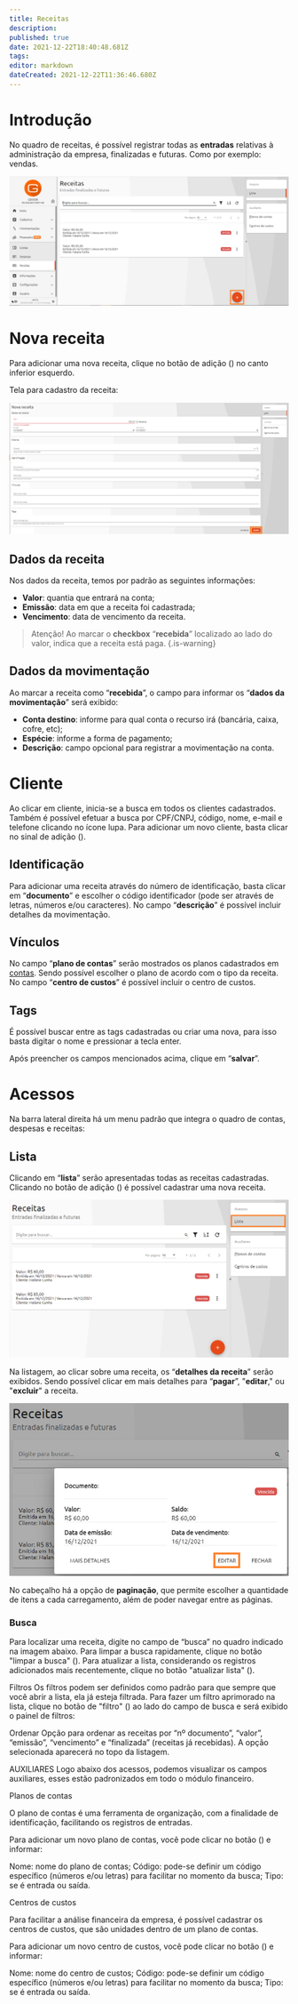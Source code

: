 ```yaml
---
title: Receitas
description: 
published: true
date: 2021-12-22T18:40:48.681Z
tags: 
editor: markdown
dateCreated: 2021-12-22T11:36:46.680Z
---
```


# Introdução

No quadro de receitas, é possível registrar todas as **entradas** relativas à administração da empresa, finalizadas e futuras. Como por exemplo: vendas.

![1_receitas.png](/receitas/1_receitas.png)

# Nova receita

Para adicionar uma nova receita, clique no botão de adição (<em class="mdi mdi-plus"></em>) no canto inferior esquerdo.

Tela para cadastro da receita:

![2_nova_receita.png](/receitas/2_nova_receita.png)

## Dados da receita

Nos dados da receita, temos por padrão as seguintes informações:

- **Valor**: quantia que entrará na conta;
- **Emissão**: data em que a receita foi cadastrada;
- **Vencimento**: data de vencimento da receita.

> Atenção!
Ao marcar o **checkbox** “**recebida**” localizado ao lado do valor, indica que a receita está paga. 
{.is-warning}


## Dados da movimentação


Ao marcar a receita como “**recebida**”, o campo para informar os “**dados da movimentação**” será exibido:

- **Conta destino**: informe para qual conta o recurso irá (bancária, caixa, cofre, etc);
- **Espécie**: informe a forma de pagamento;
- **Descrição**: campo opcional para registrar a movimentação na conta.

# Cliente

Ao clicar em cliente, inicia-se a busca em todos os clientes cadastrados. Também é possível efetuar a busca por CPF/CNPJ, código, nome, e-mail e telefone clicando no ícone lupa.
Para adicionar um novo cliente, basta clicar no sinal de adição (<em class="mdi mdi-plus"></em>). 

## Identificação

Para adicionar uma receita através do número de identificação, basta clicar em “**documento**” e escolher o código identificador (pode ser através de letras, números e/ou caracteres).
No campo “**descrição**” é possível incluir detalhes da movimentação.

## Vínculos

No campo “**plano de contas**” serão mostrados os planos cadastrados em [contas](https://help.gdoorweb.com.br/pt-br/financeiro/contas#planos-de-contas). Sendo possível escolher o plano de acordo com o tipo da receita.
No campo “**centro de custos**” é possível incluir o centro de custos.

## Tags

É possível buscar entre as tags cadastradas ou criar uma nova, para isso basta digitar o nome e pressionar a tecla enter.

Após preencher os campos mencionados acima, clique em “**salvar**”.

# Acessos

Na barra lateral direita há um menu padrão que integra o quadro de contas, despesas e receitas:

## Lista
Clicando em “**lista**” serão apresentadas todas as receitas cadastradas. Clicando no botão de adição (<em class="mdi mdi-plus"></em>) é possível cadastrar uma nova receita.

![3_lista.png](/receitas/3_lista.png)

Na listagem, ao clicar sobre uma receita, os “**detalhes da receita**” serão exibidos. Sendo possível clicar em mais detalhes para “**pagar**”, "**editar**," ou "**excluir**" a receita.

![4_detalhes_da_receita.png](/receitas/4_detalhes_da_receita.png)

No cabeçalho há a opção de **paginação**, que permite escolher a quantidade de itens a cada carregamento, além de poder navegar entre as páginas.

### Busca
Para localizar uma receita, digite no campo de “busca” no quadro indicado na imagem abaixo. Para limpar a busca rapidamente, clique no botão "limpar a busca" (). Para atualizar a lista, considerando os registros adicionados mais recentemente, clique no botão "atualizar lista" ().



Filtros
Os filtros podem ser definidos como padrão para que sempre que você abrir a lista, ela já esteja filtrada. Para fazer um filtro aprimorado na lista, clique no botão de "filtro" () ao lado do campo de busca e será exibido o painel de filtros:





Ordenar
Opção para ordenar as receitas por “nº documento”, “valor”, “emissão”, “vencimento” e “finalizada” (receitas já recebidas). A opção selecionada aparecerá no topo da listagem.



AUXILIARES
Logo abaixo dos acessos, podemos visualizar os campos auxiliares, esses estão padronizados em todo o módulo financeiro. 

Planos de contas 


O plano de contas é uma ferramenta de organização, com a finalidade de identificação, facilitando os registros de entradas.

Para adicionar um novo plano de contas, você pode clicar no botão (<em class="mdi mdi-plus"></em>) e informar:

Nome: nome do plano de contas;
Código: pode-se definir um código específico (números e/ou letras) para facilitar no momento da busca;
Tipo: se é entrada ou saída.



Centros de custos

Para facilitar a análise financeira da empresa, é possível cadastrar os centros de custos, que são unidades dentro de um plano de contas.


Para adicionar um novo centro de custos, você pode clicar no botão (<em class="mdi mdi-plus"></em>) e informar:

Nome: nome do centro de custos;
Código: pode-se definir um código específico (números e/ou letras) para facilitar no momento da busca;
Tipo: se é entrada ou saída.






